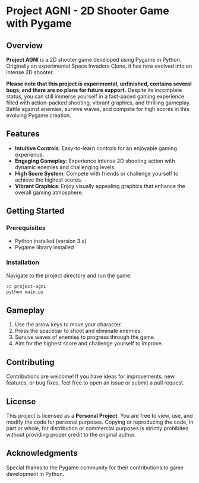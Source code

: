 # Project AGNI - 2D Shooter Game with Pygame

## Overview

**Project AGNI** is a 2D shooter game developed using Pygame in Python. Originally an experimental Space Invaders Clone, it has now evolved into an intense 2D shooter.

**Please note that this project is experimental, unfinished, contains several bugs, and there are no plans for future support.** Despite its incomplete status, you can still immerse yourself in a fast-paced gaming experience filled with action-packed shooting, vibrant graphics, and thrilling gameplay. Battle against enemies, survive waves, and compete for high scores in this evolving Pygame creation.

## Features

- **Intuitive Controls**: Easy-to-learn controls for an enjoyable gaming experience.
- **Engaging Gameplay**: Experience intense 2D shooting action with dynamic enemies and challenging levels.
- **High Score System**: Compete with friends or challenge yourself to achieve the highest scores.
- **Vibrant Graphics**: Enjoy visually appealing graphics that enhance the overall gaming atmosphere.

## Getting Started

### Prerequisites

- Python installed (version 3.x)
- Pygame library installed

### Installation

Navigate to the project directory and run the game:

```bash
cd project-agni
python main.py
```

## Gameplay

1. Use the arrow keys to move your character.
2. Press the spacebar to shoot and eliminate enemies.
3. Survive waves of enemies to progress through the game.
4. Aim for the highest score and challenge yourself to improve.

## Contributing

Contributions are welcome! If you have ideas for improvements, new features, or bug fixes, feel free to open an issue or submit a pull request.

## License

This project is licensed as a **Personal Project**. You are free to view, use, and modify the code for personal purposes. Copying or reproducing the code, in part or whole, for distribution or commercial purposes is strictly prohibited without providing proper credit to the original author.

## Acknowledgments

Special thanks to the Pygame community for their contributions to game development in Python.

